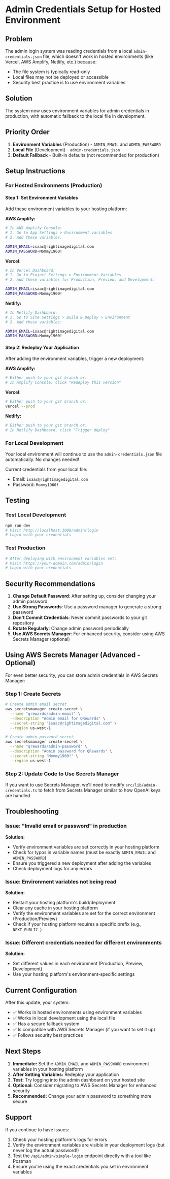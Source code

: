 # Admin Credentials Setup for Hosted Environment

## Problem
The admin login system was reading credentials from a local `admin-credentials.json` file, which doesn't work in hosted environments (like Vercel, AWS Amplify, Netlify, etc.) because:
- The file system is typically read-only
- Local files may not be deployed or accessible
- Security best practice is to use environment variables

## Solution
The system now uses environment variables for admin credentials in production, with automatic fallback to the local file in development.

## Priority Order
1. **Environment Variables** (Production) - `ADMIN_EMAIL` and `ADMIN_PASSWORD`
2. **Local File** (Development) - `admin-credentials.json`
3. **Default Fallback** - Built-in defaults (not recommended for production)

## Setup Instructions

### For Hosted Environments (Production)

#### Step 1: Set Environment Variables

Add these environment variables to your hosting platform:

**AWS Amplify:**
```bash
# In AWS Amplify Console:
# 1. Go to App Settings > Environment variables
# 2. Add these variables:

ADMIN_EMAIL=isaac@rightimagedigital.com
ADMIN_PASSWORD=Mommy1960!
```

**Vercel:**
```bash
# In Vercel Dashboard:
# 1. Go to Project Settings > Environment Variables
# 2. Add these variables for Production, Preview, and Development:

ADMIN_EMAIL=isaac@rightimagedigital.com
ADMIN_PASSWORD=Mommy1960!
```

**Netlify:**
```bash
# In Netlify Dashboard:
# 1. Go to Site Settings > Build & Deploy > Environment
# 2. Add these variables:

ADMIN_EMAIL=isaac@rightimagedigital.com
ADMIN_PASSWORD=Mommy1960!
```

#### Step 2: Redeploy Your Application

After adding the environment variables, trigger a new deployment:

**AWS Amplify:**
```bash
# Either push to your git branch or:
# In Amplify Console, click "Redeploy this version"
```

**Vercel:**
```bash
# Either push to your git branch or:
vercel --prod
```

**Netlify:**
```bash
# Either push to your git branch or:
# In Netlify Dashboard, click "Trigger deploy"
```

### For Local Development

Your local environment will continue to use the `admin-credentials.json` file automatically. No changes needed!

Current credentials from your local file:
- Email: `isaac@rightimagedigital.com`
- Password: `Mommy1960!`

## Testing

### Test Local Development
```bash
npm run dev
# Visit http://localhost:3000/admin/login
# Login with your credentials
```

### Test Production
```bash
# After deploying with environment variables set:
# Visit https://your-domain.com/admin/login
# Login with your credentials
```

## Security Recommendations

1. **Change Default Password**: After setting up, consider changing your admin password
2. **Use Strong Passwords**: Use a password manager to generate a strong password
3. **Don't Commit Credentials**: Never commit passwords to your git repository
4. **Rotate Regularly**: Change admin password periodically
5. **Use AWS Secrets Manager**: For enhanced security, consider using AWS Secrets Manager (optional)

## Using AWS Secrets Manager (Advanced - Optional)

For even better security, you can store admin credentials in AWS Secrets Manager:

### Step 1: Create Secrets
```bash
# Create admin email secret
aws secretsmanager create-secret \
  --name "qrewards/admin-email" \
  --description "Admin email for QRewards" \
  --secret-string "isaac@rightimagedigital.com" \
  --region us-west-1

# Create admin password secret
aws secretsmanager create-secret \
  --name "qrewards/admin-password" \
  --description "Admin password for QRewards" \
  --secret-string "Mommy1960!" \
  --region us-west-1
```

### Step 2: Update Code to Use Secrets Manager
If you want to use Secrets Manager, we'll need to modify `src/lib/admin-credentials.ts` to fetch from Secrets Manager similar to how OpenAI keys are handled.

## Troubleshooting

### Issue: "Invalid email or password" in production
**Solution:** 
- Verify environment variables are set correctly in your hosting platform
- Check for typos in variable names (must be exactly `ADMIN_EMAIL` and `ADMIN_PASSWORD`)
- Ensure you triggered a new deployment after adding the variables
- Check deployment logs for any errors

### Issue: Environment variables not being read
**Solution:**
- Restart your hosting platform's build/deployment
- Clear any cache in your hosting platform
- Verify the environment variables are set for the correct environment (Production/Preview)
- Check if your hosting platform requires a specific prefix (e.g., `NEXT_PUBLIC_`)

### Issue: Different credentials needed for different environments
**Solution:**
- Set different values in each environment (Production, Preview, Development)
- Use your hosting platform's environment-specific settings

## Current Configuration

After this update, your system:
- ✅ Works in hosted environments using environment variables
- ✅ Works in local development using the local file
- ✅ Has a secure fallback system
- ✅ Is compatible with AWS Secrets Manager (if you want to set it up)
- ✅ Follows security best practices

## Next Steps

1. **Immediate:** Set the `ADMIN_EMAIL` and `ADMIN_PASSWORD` environment variables in your hosting platform
2. **After Setting Variables:** Redeploy your application
3. **Test:** Try logging into the admin dashboard on your hosted site
4. **Optional:** Consider migrating to AWS Secrets Manager for enhanced security
5. **Recommended:** Change your admin password to something more secure

## Support

If you continue to have issues:
1. Check your hosting platform's logs for errors
2. Verify the environment variables are visible in your deployment logs (but never log the actual password!)
3. Test the `/api/admin/simple-login` endpoint directly with a tool like Postman
4. Ensure you're using the exact credentials you set in environment variables

